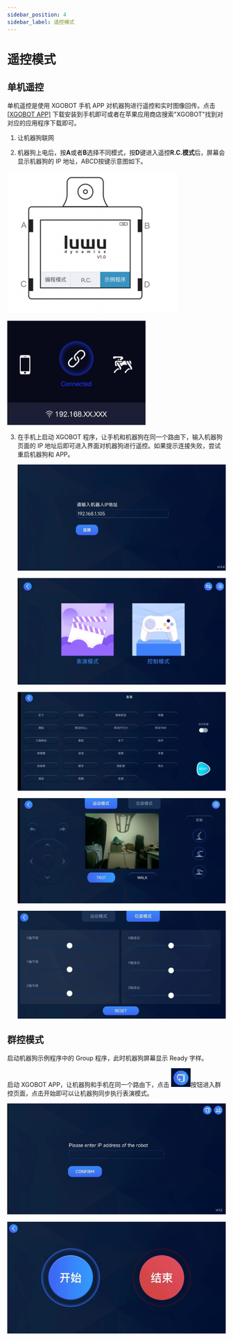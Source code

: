 ```yaml
---
sidebar_position: 4
sidebar_label: 遥控模式
---
```


# 遥控模式

 ## 单机遥控

单机遥控是使用 XGOBOT 手机 APP 对机器狗进行遥控和实时图像回传。点击[[XGOBOT APP\]](https://pan.baidu.com/s/16TQQ3AEBwlI37oNj0oQOzA?pwd=d4qa) 下载安装到手机即可或者在苹果应用商店搜索"XGOBOT"找到对对应的应用程序下载即可。

1. 让机器狗联网

2. 机器狗上电后，按**A**或者**B**选择不同模式，按**D**键进入遥控**R.C.模式**后，屏幕会显示机器狗的 IP 地址，ABCD按键示意图如下。

![](./../images/cm4-xgo-control-01.png)

![](./../images/cm4-xgo-control-02.png)



3. 在手机上启动 XGOBOT 程序，让手机和机器狗在同一个路由下，输入机器狗页面的 IP 地址后即可进入界面对机器狗进行遥控。如果提示连接失败，尝试重启机器狗和 APP。



   ![](./../images/cm4-xgo-control-03.png)



   ![](./../images/cm4-xgo-control-04.png)



   ![](./../images/cm4-xgo-control-05.png)



   ![](./../images/cm4-xgo-control-06.png)



   ![](./../images/cm4-xgo-control-07.png)

## 群控模式

启动机器狗示例程序中的 Group 程序，此时机器狗屏幕显示 Ready 字样。

启动 XGOBOT APP，让机器狗和手机在同一个路由下，点击 ![](./../images/cm4-xgo-control-08.png)按钮进入群控页面，点击开始即可以让机器狗同步执行表演模式。

![](./../images/cm4-xgo-control-09.png)

![](./../images/cm4-xgo-control-10.png)
